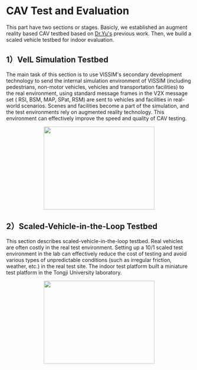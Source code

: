 CAV Test and Evaluation
====
This part have two sections or stages. Basicly, we established an augment reality based CAV testbed based on [Dr.Yu's](https://www.researchgate.net/profile/Chunhui_Yu) previous work. Then, we build a scaled vehicle testbed for indoor evaluation.

1）VeIL Simulation Testbed
----
The main task of this section is to use VISSIM's secondary development technology to send the internal simulation environment of VISSIM (including pedestrians, non-motor vehicles, vehicles and transportation facilities) to the real environment, using standard message frames in the V2X message set ( RSI, BSM, MAP, SPat, RSM) are sent to vehicles and facilities in real-world scenarios. Scenes and facilities become a part of the simulation, and the test environments rely on augmented reality technology. This environment can effectively improve the speed and quality of CAV testing.

<bar><div align=center><img width="300" height="225" src="https://github.com/tongjirc/Intelligent-Vehicle-and-Road/blob/master/IMG/roadside.png"/></div>

2）Scaled-Vehicle-in-the-Loop Testbed
----
This section describes scaled-vehicle-in-the-loop testbed. Real vehicles are often costly in the real test environment. Setting up a 10/1 scaled test environment in the lab can effectively reduce the cost of testing and avoid various types of unpredictable conditions (such as irregular friction, weather, etc.) in the real test site. The indoor test platform built a miniature test platform in the Tongji University laboratory.
<bar><div align=center><img width="300" height="225" src="https://github.com/tongjirc/Intelligent-Vehicle-and-Road/blob/master/IMG/structure.png"/></div>
